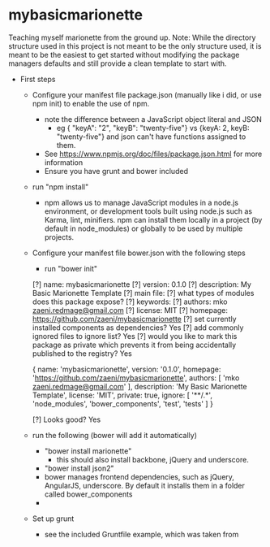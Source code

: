 mybasicmarionette
=================

Teaching myself marionette from the ground up.
Note: While the directory structure used in this project is not meant to be the only structure used, it is meant to be
  the easiest to get started without modifying the package managers defaults and still provide a clean template to start
  with.

* First steps
  * Configure your manifest file package.json (manually like i did, or use npm init) to enable the use of npm.
    * note the difference between a JavaScript object literal and JSON
      * eg
        { "keyA": "2", "keyB": "twenty-five"} vs
        {keyA: 2, keyB: "twenty-five"}
        and json can't have functions assigned to them.
    * See https://www.npmjs.org/doc/files/package.json.html for more information
    * Ensure you have grunt and bower included
  * run "npm install"
    * npm allows us to manage JavaScript modules in a node.js environment, or development tools built using node.js such
    as Karma, lint, minifiers. npm can install them locally in a project (by default in node_modules) or globally to be
    used by multiple projects.
  * Configure your manifest file bower.json with the following steps
    * run "bower init"

    [?] name: mybasicmarionette
    [?] version: 0.1.0
    [?] description: My Basic Marionette Template
    [?] main file:
    [?] what types of modules does this package expose?
    [?] keywords:
    [?] authors: mko <zaeni.redmage@gmail.com>
    [?] license: MIT
    [?] homepage: https://github.com/zaeni/mybasicmarionette
    [?] set currently installed components as dependencies? Yes
    [?] add commonly ignored files to ignore list? Yes
    [?] would you like to mark this package as private which prevents it from being accidentally published to the registry? Yes

    {
      name: 'mybasicmarionette',
      version: '0.1.0',
      homepage: 'https://github.com/zaeni/mybasicmarionette',
      authors: [
        'mko <zaeni.redmage@gmail.com>'
      ],
      description: 'My Basic Marionette Template',
      license: 'MIT',
      private: true,
      ignore: [
        '**/.*',
        'node_modules',
        'bower_components',
        'test',
        'tests'
      ]
    }

    [?] Looks good? Yes
  * run the following (bower will add it automatically)
    * "bower install marionette"
      * this should also install backbone, jQuery and underscore.
    * "bower install json2"
    * bower manages frontend dependencies, such as jQuery, AngularJS, underscore. By default it installs them in a folder
     called bower_components
    *
  * Set up grunt
    * see the included Gruntfile example, which was taken from

